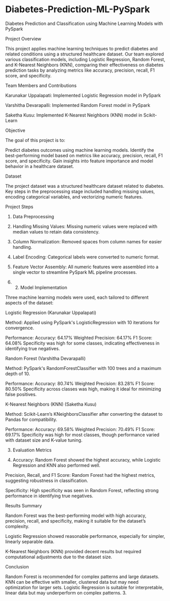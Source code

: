# Diabetes-Prediction-ML-PySpark


Diabetes Prediction and Classification using Machine Learning Models with PySpark

Project Overview

This project applies machine learning techniques to predict diabetes and related conditions using a structured healthcare dataset. Our team explored various classification models, including Logistic Regression, Random Forest, and K-Nearest Neighbors (KNN), comparing their effectiveness on diabetes prediction tasks by analyzing metrics like accuracy, precision, recall, F1 score, and specificity.

Team Members and Contributions

Karunakar Uppalapati: Implemented Logistic Regression model in PySpark

Varshitha Devarapalli: Implemented Random Forest model in PySpark

Saketha Kusu: Implemented K-Nearest Neighbors (KNN) model in Scikit-Learn

Objective

The goal of this project is to:

Predict diabetes outcomes using machine learning models.
Identify the best-performing model based on metrics like accuracy, precision, recall, F1 score, and specificity.
Gain insights into feature importance and model behavior in a healthcare dataset.

Dataset

The project dataset was a structured healthcare dataset related to diabetes. Key steps in the preprocessing stage included handling missing values, encoding categorical variables, and vectorizing numeric features.

Project Steps

1. Data Preprocessing

2. Handling Missing Values: Missing numeric values were replaced with median values to retain data consistency.

3. Column Normalization: Removed spaces from column names for easier handling.

4. Label Encoding: Categorical labels were converted to numeric format.

5. Feature Vector Assembly: All numeric features were assembled into a single vector to streamline PySpark ML pipeline processes.

6. 2. Model Implementation

  Three machine learning models were used, each tailored to different aspects of the dataset:

Logistic Regression (Karunakar Uppalapati)

Method: Applied using PySpark's LogisticRegression with 10 iterations for convergence.

Performance:
Accuracy: 64.17%
Weighted Precision: 64.17%
F1 Score: 64.08%
Specificity was high for some classes, indicating effectiveness in identifying true negatives.

Random Forest (Varshitha Devarapalli)

Method: PySpark's RandomForestClassifier with 100 trees and a maximum depth of 10.

Performance:
Accuracy: 80.74%
Weighted Precision: 83.28%
F1 Score: 80.50%
Specificity across classes was high, making it ideal for minimizing false positives.

K-Nearest Neighbors (KNN) (Saketha Kusu)

Method: Scikit-Learn’s KNeighborsClassifier after converting the dataset to Pandas for compatibility.

Performance:
Accuracy: 69.58%
Weighted Precision: 70.49%
F1 Score: 69.17%
Specificity was high for most classes, though performance varied with dataset size and K-value tuning.

3. Evaluation Metrics

4. Accuracy: Random Forest showed the highest accuracy, while Logistic Regression and KNN also performed well.
   
Precision, Recall, and F1 Score: Random Forest had the highest metrics, suggesting robustness in classification.

Specificity: High specificity was seen in Random Forest, reflecting strong performance in identifying true negatives.

Results Summary

Random Forest was the best-performing model with high accuracy, precision, recall, and specificity, making it suitable for the dataset’s complexity.

Logistic Regression showed reasonable performance, especially for simpler, linearly separable data.

K-Nearest Neighbors (KNN) provided decent results but required computational adjustments due to the dataset size.

Conclusion

Random Forest is recommended for complex patterns and large datasets.
KNN can be effective with smaller, clustered data but may need optimization for larger sets.
Logistic Regression is suitable for interpretable, linear data but may underperform on complex patterns.
   3. 
